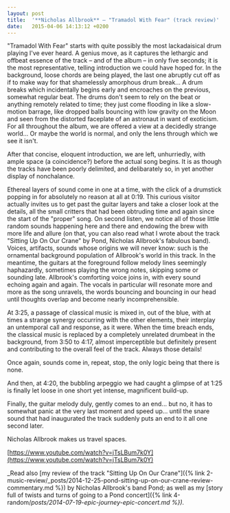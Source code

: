 ```yaml
---
layout: post
title:  '**Nicholas Allbrook** — "Tramadol With Fear" (track review)'
date:   2015-04-06 14:13:12 +0200
---
```


"Tramadol With Fear" starts with quite possibly the most lackadaisical drum playing I've ever heard. A genius move, as it captures the lethargic and offbeat essence of the track – and of the album – in only five seconds; it is the most representative, telling introduction we could have hoped for. In the background, loose chords are being played, the last one abruptly cut off as if to make way for that shamelessly amorphous drum break... A drum breaks which incidentally begins early and encroaches on the previous, somewhat regular beat. The drums don't seem to rely on the beat or anything remotely related to time; they just come flooding in like a slow-motion barrage, like dropped balls bouncing with low gravity on the Moon and seen from the distorted faceplate of an astronaut in want of exoticism. For all throughout the album, we are offered a view at a decidedly strange world... Or maybe the world is normal, and only the lens through which we see it isn't.

After that concise, eloquent introduction, we are left, unhurriedly, with ample space (a coincidence?) before the actual song begins. It is as though the tracks have been poorly delimited, and delibarately so, in yet another display of nonchalance.

Ethereal layers of sound come in one at a time, with the click of a drumstick popping in for absolutely no reason at all at 0:19. This curious visitor actually invites us to get past the guitar layers and take a closer look at the details, all the small critters that had been obtruding time and again since the start of the "proper" song. On second listen, we notice all of those little random sounds happening here and there and endowing the brew with more life and allure (on that, you can also read what I wrote about the track "Sitting Up On Our Crane" by Pond, Nicholas Allbrook's fabulous band). Voices, artifacts, sounds whose origins we will never know: such is the ornamental background population of Allbrook's world in this track. In the meantime, the guitars at the foreground follow melody lines seemingly haphazardly, sometimes playing the wrong notes, skipping some or sounding late. Allbrook's comforting voice joins in, with every sound echoing again and again. The vocals in particular will resonate more and more as the song unravels, the words bouncing and bouncing in our head until thoughts overlap and become nearly incomprehensible.

At 3:25, a passage of classical music is mixed in, out of the blue, with at times a strange synergy occurring with the other elements, their interplay an untemporal call and response, as it were. When the time breach ends, the classical music is replaced by a completely unrelated drumbeat in the background, from 3:50 to 4:17, almost imperceptible but definitely present and contributing to the overall feel of the track. Always those details!

Once again, sounds come in, repeat, stop, the only logic being that there is none.

And then, at 4:20, the bubbling arpeggio we had caught a glimpse of at 1:25 is finally let loose in one short yet intense, magnificent build-up.

Finally, the guitar melody duly, gently comes to an end... but no, it has to somewhat panic at the very last moment and speed up... until the snare sound that had inaugurated the track suddenly puts an end to it all one second later.

Nicholas Allbrook makes us travel spaces.

[https://www.youtube.com/watch?v=jTsLBum7k0Y](https://www.youtube.com/watch?v=jTsLBum7k0Y)

_Read also [my review of the track "Sitting Up On Our Crane"]({% link 2-music-review/_posts/2014-12-25-pond-sitting-up-on-our-crane-review-commentary.md %}) by Nicholas Allbrook's band Pond; as well as my [story full of twists and turns of going to a Pond concert]({% link 4-random/_posts/2014-07-19-epic-journey-epic-concert.md %})._